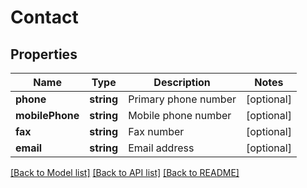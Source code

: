 # Contact

## Properties
Name | Type | Description | Notes
------------ | ------------- | ------------- | -------------
**phone** | **string** | Primary phone number | [optional] 
**mobilePhone** | **string** | Mobile phone number | [optional] 
**fax** | **string** | Fax number | [optional] 
**email** | **string** | Email address | [optional] 

[[Back to Model list]](../README.md#documentation-for-models) [[Back to API list]](../README.md#documentation-for-api-endpoints) [[Back to README]](../README.md)


